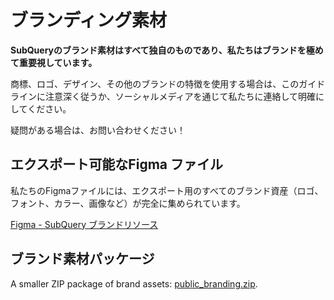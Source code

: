# ブランディング素材

**SubQueryのブランド素材はすべて独自のものであり、私たちはブランドを極めて重要視しています。**

商標、ロゴ、デザイン、その他のブランドの特徴を使用する場合は、このガイドラインに注意深く従うか、ソーシャルメディアを通じて私たちに連絡して明確にしてください。

疑問がある場合は、お問い合わせください！

## エクスポート可能なFigma ファイル

私たちのFigmaファイルには、エクスポート用のすべてのブランド資産（ロゴ、フォント、カラー、画像など）が完全に集められています。

[Figma - SubQuery ブランドリソース](https://www.figma.com/file/AaCXaOcElrlbxq8fz39sJU/SubQuery-Brand-Resources?node-id=3%3A2)

## ブランド素材パッケージ

A smaller ZIP package of brand assets: [public_branding.zip](https://static.subquery.network/public_branding.zip).
